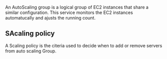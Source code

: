 
An AutoScaling group is a logical group of EC2 instances that share a similar configuration.
This service monitors the EC2 instances automatucally and ajusts the running count.

## SAcaling policy

A Scaling policy is the citeria used to decide when to add or remove servers from auto scaling Group.
